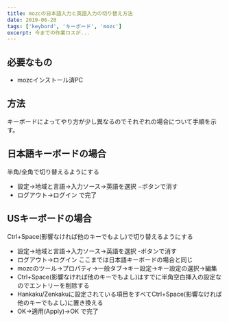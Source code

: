 ```yaml
---
title: mozcの日本語入力と英語入力の切り替え方法
date: 2019-06-20
tags: ['keybord', 'キーボード', 'mozc']
excerpt: 今までの作業ロスが...
---
```



## 必要なもの
- mozcインストール済PC

## 方法
キーボードによってやり方が少し異なるのでそれぞれの場合について手順を示す。


## 日本語キーボードの場合
 半角/全角で切り替えるようにする

- 設定→地域と言語→入力ソース→英語を選択
−ボタンで消す
- ログアウト→ログイン
で完了


## USキーボードの場合
 Ctrl+Space(影響なければ他のキーでもよし)で切り替えるようにする

- 設定→地域と言語→入力ソース→英語を選択
-ボタンで消す
- ログアウト→ログイン
ここまでは日本語キーボードの場合と同じ
- mozcのツール→プロパティ→一般タブ→キー設定→キー設定の選択→編集
- Ctrl+Space(影響なければ他のキーでもよし)はすでに半角空白挿入の設定なのでエントリーを削除する
- Hankaku/Zenkakuに設定されている項目をすべてCtrl+Space(影響なければ他のキーでもよし)に置き換える
- OK→適用(Apply)→OK
で完了
